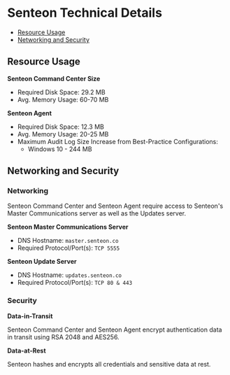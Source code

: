 # Senteon Technical Details

- [Resource Usage](TechnicalDetails.md#resource-usage)
- [Networking and Security](TechnicalDetails.md#networking-and-security)


## Resource Usage

**Senteon Command Center Size**
- Required Disk Space: 29.2 MB
- Avg. Memory Usage: 60-70 MB


**Senteon Agent**
- Required Disk Space: 12.3 MB
- Avg. Memory Usage: 20-25 MB
- Maximum Audit Log Size Increase from Best-Practice Configurations:
    - Windows 10 - 244 MB


## Networking and Security

### Networking

Senteon Command Center and Senteon Agent require access to Senteon's Master Communications server as well as the Updates server.

**Senteon Master Communications Server**
  - DNS Hostname: `master.senteon.co`
  - Required Protocol/Port(s): `TCP 5555`


**Senteon Update Server**
  - DNS Hostname: `updates.senteon.co`
  - Required Protocol/Port(s): `TCP 80 & 443`

### Security

**Data-in-Transit**

Senteon Command Center and Senteon Agent encrypt authentication data in transit using RSA 2048 and AES256. 

**Data-at-Rest**

Senteon hashes and encrypts all credentials and sensitive data at rest.
